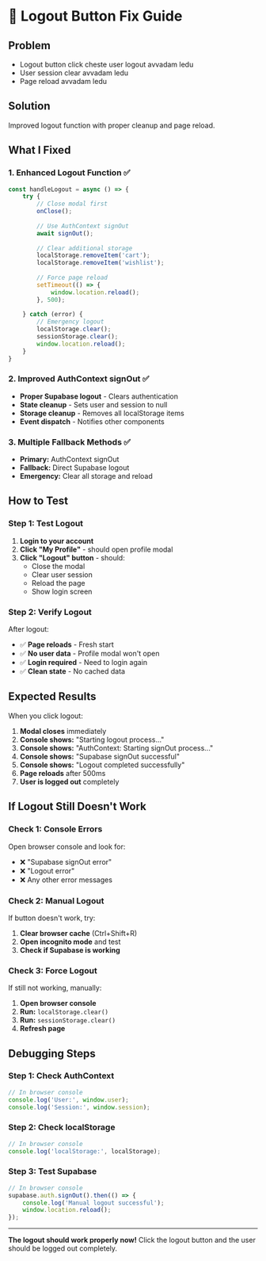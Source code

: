 # 🔧 Logout Button Fix Guide

## **Problem**
- Logout button click cheste user logout avvadam ledu
- User session clear avvadam ledu
- Page reload avvadam ledu

## **Solution**
Improved logout function with proper cleanup and page reload.

## **What I Fixed**

### **1. Enhanced Logout Function** ✅
```typescript
const handleLogout = async () => {
    try {
        // Close modal first
        onClose();
        
        // Use AuthContext signOut
        await signOut();
        
        // Clear additional storage
        localStorage.removeItem('cart');
        localStorage.removeItem('wishlist');
        
        // Force page reload
        setTimeout(() => {
            window.location.reload();
        }, 500);
        
    } catch (error) {
        // Emergency logout
        localStorage.clear();
        sessionStorage.clear();
        window.location.reload();
    }
}
```

### **2. Improved AuthContext signOut** ✅
- **Proper Supabase logout** - Clears authentication
- **State cleanup** - Sets user and session to null
- **Storage cleanup** - Removes all localStorage items
- **Event dispatch** - Notifies other components

### **3. Multiple Fallback Methods** ✅
- **Primary:** AuthContext signOut
- **Fallback:** Direct Supabase logout
- **Emergency:** Clear all storage and reload

## **How to Test**

### **Step 1: Test Logout**
1. **Login to your account**
2. **Click "My Profile"** - should open profile modal
3. **Click "Logout" button** - should:
   - Close the modal
   - Clear user session
   - Reload the page
   - Show login screen

### **Step 2: Verify Logout**
After logout:
- ✅ **Page reloads** - Fresh start
- ✅ **No user data** - Profile modal won't open
- ✅ **Login required** - Need to login again
- ✅ **Clean state** - No cached data

## **Expected Results**

When you click logout:
1. **Modal closes** immediately
2. **Console shows:** "Starting logout process..."
3. **Console shows:** "AuthContext: Starting signOut process..."
4. **Console shows:** "Supabase signOut successful"
5. **Console shows:** "Logout completed successfully"
6. **Page reloads** after 500ms
7. **User is logged out** completely

## **If Logout Still Doesn't Work**

### **Check 1: Console Errors**
Open browser console and look for:
- ❌ "Supabase signOut error"
- ❌ "Logout error"
- ❌ Any other error messages

### **Check 2: Manual Logout**
If button doesn't work, try:
1. **Clear browser cache** (Ctrl+Shift+R)
2. **Open incognito mode** and test
3. **Check if Supabase is working**

### **Check 3: Force Logout**
If still not working, manually:
1. **Open browser console**
2. **Run:** `localStorage.clear()`
3. **Run:** `sessionStorage.clear()`
4. **Refresh page**

## **Debugging Steps**

### **Step 1: Check AuthContext**
```javascript
// In browser console
console.log('User:', window.user);
console.log('Session:', window.session);
```

### **Step 2: Check localStorage**
```javascript
// In browser console
console.log('localStorage:', localStorage);
```

### **Step 3: Test Supabase**
```javascript
// In browser console
supabase.auth.signOut().then(() => {
    console.log('Manual logout successful');
    window.location.reload();
});
```

---

**The logout should work properly now!** Click the logout button and the user should be logged out completely.

